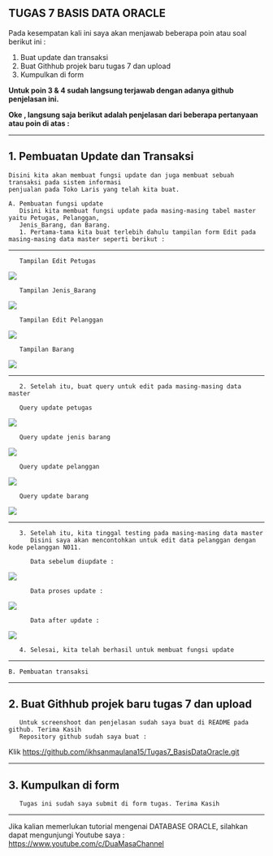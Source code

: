 ## TUGAS 7 BASIS DATA ORACLE

   Pada kesempatan kali ini saya akan menjawab beberapa poin atau soal berikut ini :
   1. Buat update dan transaksi
   2. Buat Githhub projek baru tugas 7 dan upload
   3. Kumpulkan di form
 
   **Untuk poin 3 & 4 sudah langsung terjawab dengan adanya github penjelasan ini.**
   
   **Oke , langsung saja berikut adalah penjelasan dari beberapa pertanyaan atau poin di atas :**

-------------------------------------------------------------------------------------------
##  1. Pembuatan Update dan Transaksi

    Disini kita akan membuat fungsi update dan juga membuat sebuah transaksi pada sistem informasi
    penjualan pada Toko Laris yang telah kita buat.
    
    A. Pembuatan fungsi update 
       Disini kita membuat fungsi update pada masing-masing tabel master yaitu Petugas, Pelanggan, 
       Jenis_Barang, dan Barang. 
       1. Pertama-tama kita buat terlebih dahulu tampilan form Edit pada masing-masing data master seperti berikut :
       
-------------------------------------------------------------------------------------------       
       Tampilan Edit Petugas
   <img src= "https://user-images.githubusercontent.com/45529723/147941361-b4bd8d35-7b23-4a36-9122-ecb219310c68.PNG" />
       
       Tampilan Jenis_Barang
   <img src= "https://user-images.githubusercontent.com/45529723/147941372-936778e9-7038-44da-978b-ce98c06018e8.PNG" />
       
       Tampilan Edit Pelanggan
   <img src= "https://user-images.githubusercontent.com/45529723/147941378-86bfe943-7bdb-40e7-a086-7f0df84a0890.PNG" />
       
       Tampilan Barang
   <img src= "https://user-images.githubusercontent.com/45529723/147941383-a4f1cb4f-c15d-4255-9189-7a8cb1ff6d6f.PNG" />
       
-------------------------------------------------------------------------------------------      
       2. Setelah itu, buat query untuk edit pada masing-masing data master
       
       Query update petugas
 <img src= "https://user-images.githubusercontent.com/45529723/147941367-bfeab021-fbbd-451b-96f7-0fd56367b446.PNG" /> 
 
       Query update jenis barang
 <img src= "https://user-images.githubusercontent.com/45529723/147941374-4b902dc4-a70a-4085-8249-d0c68ed1459e.PNG" />
 
       Query update pelanggan
 <img src= "https://user-images.githubusercontent.com/45529723/147941380-9385a817-3ad2-4829-8ae9-d44465c928b7.PNG" />
       
       Query update barang
 <img src= "https://user-images.githubusercontent.com/45529723/147941385-6f4002a2-25d5-445c-9314-bbbd0684c50c.PNG" />
 
 
 -------------------------------------------------------------------------------------------      
       3. Setelah itu, kita tinggal testing pada masing-masing data master
          Disini saya akan mencontohkan untuk edit data pelanggan dengan kode pelanggan N011.
          
          Data sebelum diupdate :
 <img src= "https://user-images.githubusercontent.com/45529723/147943339-928b78dc-16ea-47b0-a997-f209aa41358d.PNG" />          
          
          Data proses update :
 <img src= "https://user-images.githubusercontent.com/45529723/147943347-cb731817-4a9d-4f88-b7a8-7eae050d853d.PNG" />         
          
          Data after update :
<img src= "https://user-images.githubusercontent.com/45529723/147943350-1e949c65-ad04-4e2e-b450-1123f0725e70.PNG" />


       4. Selesai, kita telah berhasil untuk membuat fungsi update
       
-------------------------------------------------------------------------------------------       
    B. Pembuatan transaksi
    
-------------------------------------------------------------------------------------------
##  2. Buat Githhub projek baru tugas 7 dan upload
       Untuk screenshoot dan penjelasan sudah saya buat di README pada github. Terima Kasih
       Repository github sudah saya buat :
Klik https://github.com/ikhsanmaulana15/Tugas7_BasisDataOracle.git
       
       
-------------------------------------------------------------------------------------------            
##  3. Kumpulkan di form
       Tugas ini sudah saya submit di form tugas. Terima Kasih
       
 -------------------------------------------------------------------------------------------         
Jika kalian memerlukan tutorial mengenai DATABASE ORACLE, silahkan dapat mengunjungi Youtube saya :
 https://www.youtube.com/c/DuaMasaChannel




